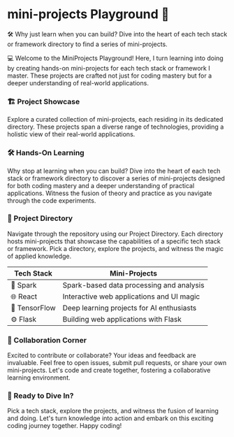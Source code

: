 # mini-projects Playground 🚀

🛠️ Why just learn when you can build? Dive into the heart of each tech stack or framework directory to find a series of mini-projects. 

💻 Welcome to the MiniProjects Playground! Here, I turn learning into doing by creating hands-on mini-projects for each tech stack or framework I master.  These projects are crafted not just for coding mastery but for a deeper understanding of real-world applications.

### 🏗️ Project Showcase

Explore a curated collection of mini-projects, each residing in its dedicated directory. These projects span a diverse range of technologies, providing a holistic view of their real-world applications.

### 🛠️ Hands-On Learning

Why stop at learning when you can build? Dive into the heart of each tech stack or framework directory to discover a series of mini-projects designed for both coding mastery and a deeper understanding of practical applications. Witness the fusion of theory and practice as you navigate through the code experiments.

### 📂 Project Directory

Navigate through the repository using our Project Directory. Each directory hosts mini-projects that showcase the capabilities of a specific tech stack or framework. Pick a directory, explore the projects, and witness the magic of applied knowledge.

| Tech Stack | Mini-Projects |
| --- | --- |
| 🚀 Spark |	Spark-based data processing and analysis |
| 🌐 React	| Interactive web applications and UI magic |
|🤖 TensorFlow|	Deep learning projects for AI enthusiasts|
|⚙️ Flask	|Building web applications with Flask|

### 🤝 Collaboration Corner
Excited to contribute or collaborate? Your ideas and feedback are invaluable. Feel free to open issues, submit pull requests, or share your own mini-projects. Let's code and create together, fostering a collaborative learning environment.

### 🚀 Ready to Dive In?
Pick a tech stack, explore the projects, and witness the fusion of learning and doing. Let's turn knowledge into action and embark on this exciting coding journey together. Happy coding!

